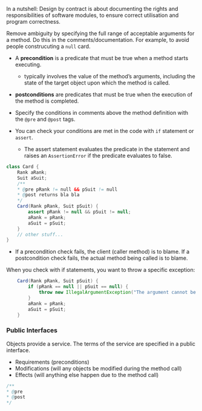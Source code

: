 In a nutshell: Design by contract is about documenting the rights and responsibilities of software modules, to ensure correct utilisation and program correctness. 

Remove ambiguity by specifying the full range of acceptable arguments for a method. Do this in the comments/documentation. For example, to avoid people construcuting a `null` card. 
- A **precondition** is a predicate that must be true when a method starts executing.
	- typically involves the value of the method’s arguments, including the state of the target object upon which the method is called.
- **postconditions** are predicates that must be true when the execution of the method is completed.

- Specify the conditions in comments above the method definition with the `@pre` and `@post` tags. 
- You can check your conditions are met in the code with `if` statement or `assert`. 
	- The assert statement evaluates the predicate in the statement and raises an `AssertionError` if the predicate evaluates to false.
```java
class Card {
	Rank aRank;
	Suit aSuit;
	/** 
	* @pre pRank != null && pSuit != null 
	* @post returns bla bla
	*/
	Card(Rank pRank, Suit pSuit) {
		assert pRank != null && pSuit != null; 
		aRank = pRank;
		aSuit = pSuit;
	}
	// other stuff...
}
```

- If a precondition check fails, the client (caller method) is to blame. If a postcondition check fails, the actual method being called is to blame.


When you check with if statements, you want to throw a specific exception: 
```java
	Card(Rank pRank, Suit pSuit) {
		if (pRank == null || pSuit == null) {
			throw new IllegalArgumentException("The argument cannot be null");
		} 
		aRank = pRank;
		aSuit = pSuit;
	}
```

### Public Interfaces
Objects provide a service. The terms of the service are specified in a public interface. 
- Requirements (preconditions)
- Modifications (will any objects be modified during the method call)
- Effects (will anything else happen due to the method call)

```java
/**
* @pre
* @post 
*/
```